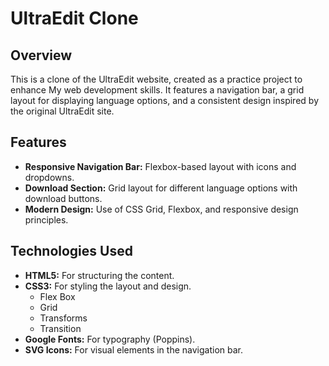 # UltraEdit Clone

## Overview

This is a clone of the UltraEdit website, created as a practice project to enhance My web development skills. 
It features a navigation bar, a grid layout for displaying language options, and a consistent design inspired by the original UltraEdit site.

## Features

- **Responsive Navigation Bar:** Flexbox-based layout with icons and dropdowns.
- **Download Section:** Grid layout for different language options with download buttons.
- **Modern Design:** Use of CSS Grid, Flexbox, and responsive design principles.

## Technologies Used

- **HTML5:** For structuring the content.
- **CSS3:** For styling the layout and design.
   - Flex Box
   - Grid
   - Transforms
   - Transition
- **Google Fonts:** For typography (Poppins).
- **SVG Icons:** For visual elements in the navigation bar.

